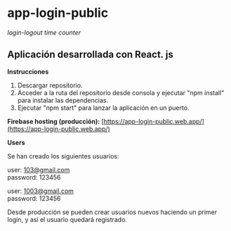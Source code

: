 # app-login-public
*login-logout time counter*

## Aplicación desarrollada con React. js

**Instrucciones**

1. Descargar repositorio.
2. Acceder a la ruta del repositorio desde consola y ejecutar "npm install" para instalar las dependencias.
3. Ejecutar "npm start" para lanzar la aplicación en un puerto.


**Firebase hosting (producción):**
[https://app-login-public.web.app/](https://app-login-public.web.app/)

**Users**

Se han creado los siguientes usuarios:

user: 103@gmail.com  
password: 123456

user: 1003@gmail.com  
password: 123456

Desde producción se pueden crear usuarios nuevos haciendo un primer login, y así el usuario quedará registrado.
